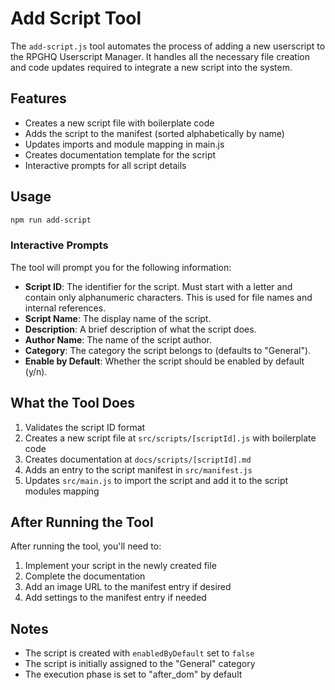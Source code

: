 # Add Script Tool

The `add-script.js` tool automates the process of adding a new userscript to the RPGHQ Userscript Manager. It handles all the necessary file creation and code updates required to integrate a new script into the system.

## Features

- Creates a new script file with boilerplate code
- Adds the script to the manifest (sorted alphabetically by name)
- Updates imports and module mapping in main.js
- Creates documentation template for the script
- Interactive prompts for all script details

## Usage

```bash
npm run add-script
```

### Interactive Prompts

The tool will prompt you for the following information:

- **Script ID**: The identifier for the script. Must start with a letter and contain only alphanumeric characters. This is used for file names and internal references.
- **Script Name**: The display name of the script.
- **Description**: A brief description of what the script does.
- **Author Name**: The name of the script author.
- **Category**: The category the script belongs to (defaults to "General").
- **Enable by Default**: Whether the script should be enabled by default (y/n).

## What the Tool Does

1. Validates the script ID format
2. Creates a new script file at `src/scripts/[scriptId].js` with boilerplate code
3. Creates documentation at `docs/scripts/[scriptId].md`
4. Adds an entry to the script manifest in `src/manifest.js`
5. Updates `src/main.js` to import the script and add it to the script modules mapping

## After Running the Tool

After running the tool, you'll need to:

1. Implement your script in the newly created file
2. Complete the documentation
3. Add an image URL to the manifest entry if desired
4. Add settings to the manifest entry if needed

## Notes

- The script is created with `enabledByDefault` set to `false`
- The script is initially assigned to the "General" category
- The execution phase is set to "after_dom" by default
